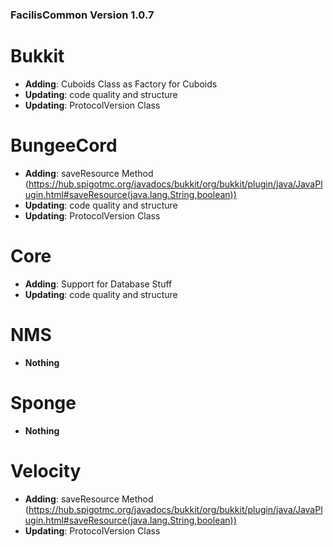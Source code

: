 ### FacilisCommon Version 1.0.7

# Bukkit

- **Adding**: Cuboids Class as Factory for Cuboids
- **Updating**: code quality and structure
- **Updating**: ProtocolVersion Class

# BungeeCord

- **Adding**: saveResource Method (https://hub.spigotmc.org/javadocs/bukkit/org/bukkit/plugin/java/JavaPlugin.html#saveResource(java.lang.String,boolean))
- **Updating**: code quality and structure
- **Updating**: ProtocolVersion Class

# Core

- **Adding**: Support for Database Stuff
- **Updating**: code quality and structure

# NMS

- **Nothing**

# Sponge

- **Nothing**

# Velocity

- **Adding**: saveResource Method (https://hub.spigotmc.org/javadocs/bukkit/org/bukkit/plugin/java/JavaPlugin.html#saveResource(java.lang.String,boolean))
- **Updating**: ProtocolVersion Class